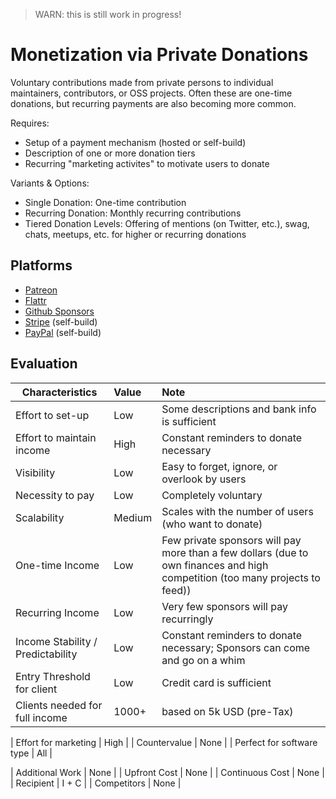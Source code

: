 > WARN: this is still work in progress!

# Monetization via Private Donations

Voluntary contributions made from private persons to individual maintainers, contributors, or OSS projects. Often these are one-time donations, but recurring payments are also becoming more common.

Requires:
* Setup of a payment mechanism (hosted or self-build)
* Description of one or more donation tiers
* Recurring "marketing activites" to motivate users to donate

Variants & Options:
* Single Donation: One-time contribution
* Recurring Donation: Monthly recurring contributions
* Tiered Donation Levels: Offering of mentions (on Twitter, etc.), swag, chats, meetups, etc. for higher or recurring donations

## Platforms
* [Patreon](https://www.patreon.com/)
* [Flattr](https://flattr.com/)
* [Github Sponsors](https://github.com/sponsors)
* [Stripe](https://www.stripe.com/) (self-build)
* [PayPal](https://www.paypal.com/) (self-build)

## Evaluation

| Characteristics                   | Value  | Note |
| --------------------------------- |:------ |:---- |
| Effort to set-up                  | Low    | Some descriptions and bank info is sufficient
| Effort to maintain income         | High   | Constant reminders to donate necessary
| Visibility                        | Low    | Easy to forget, ignore, or overlook by users
| Necessity to pay                  | Low    | Completely voluntary
| Scalability                       | Medium | Scales with the number of users (who want to donate)
| One-time Income                   | Low    | Few private sponsors will pay more than a few dollars (due to own finances and high competition (too many projects to feed))
| Recurring Income                  | Low    | Very few sponsors will pay recurringly
| Income Stability / Predictability | Low    | Constant reminders to donate necessary; Sponsors can come and go on a whim
| Entry Threshold for client        | Low    | Credit card is sufficient
| Clients needed for full income    | 1000+  | based on 5k USD (pre-Tax)

| Effort for marketing              | High   | 
| Countervalue                      | None   | 
| Perfect for software type         | All    | 

| Additional Work                   | None   | 
| Upfront Cost                      | None   | 
| Continuous Cost                   | None   | 
| Recipient                         | I + C  | 
| Competitors                       | None   | 
